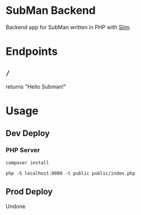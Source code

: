 # SubMan Backend

Backend app for SubMan written in PHP with [Slim](slimframework.com/).

# Endpoints
## `/`
returns "Hello Subman!"

# Usage

## Dev Deploy

### PHP Server

`composer install`

`php -S localhost:8080 -t public public/index.php`

## Prod Deploy

Undone